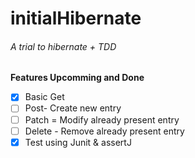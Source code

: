 # initialHibernate
###### A trial to hibernate + TDD

__Features Upcomming and Done__
- [x] Basic Get
- [ ] Post- Create new entry
- [ ] Patch = Modify already present entry
- [ ] Delete - Remove already present entry
- [x] Test using Junit & assertJ
